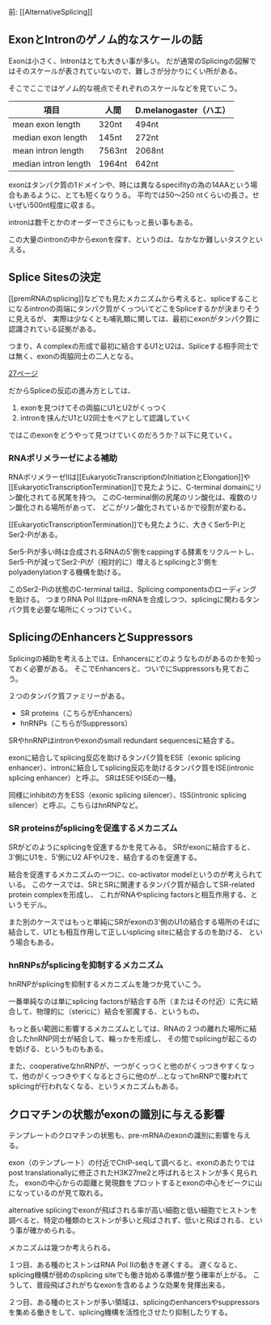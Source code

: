 前: [[AlternativeSplicing]]

## ExonとIntronのゲノム的なスケールの話

Exonは小さく、Intronはとても大きい事が多い。
だが通常のSplicingの図解ではそのスケールが表されていないので、難しさが分かりにくい所がある。

そこでここではゲノム的な視点でそれぞれのスケールなどを見ていこう。

| 項目 | 人間 | D.melanogaster（ハエ） |
| ---- | ---- | ---- |
| mean exon length | 320nt | 494nt |
| median exon length | 145nt | 272nt |
| mean intron length | 7563nt | 2068nt |
| median intron length | 1964nt | 642nt |

exonはタンパク質の1ドメインや、時には異なるspecifityの為の14AAという場合もあるように、とても短くなりうる。
平均では50〜250 ntくらいの長さ。せいぜい500nt程度に収まる。

intronは数千とかのオーダーでさらにもっと長い事もある。

この大量のintronの中からexonを探す、というのは、なかなか難しいタスクといえる。

## Splice Sitesの決定

[[premRNAのsplicing]]などでも見たメカニズムから考えると、spliceすることになるintronの両端にタンパク質がくっついてどこをSpliceするかが決まりそうに見えるが、
実際は少なくとも哺乳類に関しては、最初にexonがタンパク質に認識されている証拠がある。

つまり、A complexの形成で最初に結合するU1とU2は、Spliceする相手同士では無く、exonの両脇同士の二人となる。

[27ページ](https://karino2.github.io/ImageGallery/MolecularBiology728x3.html#lg=1&slide=26)

だからSpliceの反応の進み方としては、

1. exonを見つけてその両脇にU1とU2がくっつく
2. intronを挟んだU1とU2同士をペアとして認識していく

ではこのexonをどうやって見つけていくのだろうか？以下に見ていく。

### RNAポリメラーゼによる補助

RNAポリメラーゼIIは[[EukaryoticTranscriptionのInitiationとElongation]]や[[EukaryoticTranscriptionTermination]]で見たように、C-terminal domainにリン酸化されてる尻尾を持つ。
このC-terminal側の尻尾のリン酸化は、複数のリン酸化される場所があって、
どこがリン酸化されているかで役割が変わる。

[[EukaryoticTranscriptionTermination]]でも見たように、大きくSer5-PiとSer2-Piがある。

Ser5-Piが多い時は合成されるRNAの5'側をcappingする酵素をリクルートし、
Ser5-Piが減ってSer2-Piが（相対的に）増えるとsplicingと3'側をpolyadenylationする機構を助ける。

このSer2-Piの状態のC-terminal tailは、Splicing componentsのローディングを助ける。
つまりRNA Pol IIはpre-mRNAを合成しつつ、splicingに関わるタンパク質を必要な場所にくっつけていく。

## SplicingのEnhancersとSuppressors

Splicingの補助を考える上では、Enhancersにどのようなものがあるのかを知っておく必要がある。
そこでEnhancersと、ついでにSuppressorsも見ておこう。

２つのタンパク質ファミリーがある。

- SR proteins（こちらがEnhancers）
- hnRNPs（こちらがSuppressors）

SRやhnRNPはintronやexonのsmall redundant sequencesに結合する。

exonに結合してsplicing反応を助けるタンパク質をESE（exonic splicing enhancer）、intronに結合してsplicing反応を助けるタンパク質をISE(intronic splicing enhancer）と呼ぶ。
SRはESEやISEの一種。

同様にinhibitの方をESS（exonic splicing silencer）、ISS(intronic splicing silencer）と呼ぶ。こちらはhnRNPなど。

### SR proteinsがsplicingを促進するメカニズム

SRがどのようにsplicingを促進するかを見てみる。
SRがexonに結合すると、3'側にU1を、5'側にU2 AFやU2を、結合するのを促進する。

結合を促進するメカニズムの一つに、co-activator modelというのが考えられている。
このケースでは、SRとSRに関連するタンパク質が結合してSR-related protein complexを形成し、
これがRNAやsplicing factorsと相互作用する、というモデル。

また別のケースではもっと単純にSRがexonの3'側のU1の結合する場所のそばに結合して、U1とも相互作用して正しいsplicing siteに結合するのを助ける、
という場合もある。

### hnRNPsがsplicingを抑制するメカニズム

hnRNPがsplicingを抑制するメカニズムを幾つか見ていこう。

一番単純なのは単にsplicing factorsが結合する所（またはその付近）に先に結合して、物理的に（stericに）結合を邪魔する、というもの。

もっと長い範囲に影響するメカニズムとしては、RNAの２つの離れた場所に結合したhnRNP同士が結合して、輪っかを形成し、
その間でsplicingが起こるのを妨げる、というものもある。

また、cooperativeなhnRNPが、一つがくっつくと他のがくっつきやすくなって、他のがくっつきやすくなるとさらに他のが…となってhnRNPで覆われてsplicingが行われなくなる、というメカニズムもある。

## クロマチンの状態がexonの識別に与える影響

テンプレートのクロマチンの状態も、pre-mRNAのexonの識別に影響を与える。

exon（のテンプレート）の付近でChIP-seqして調べると、exonのあたりではpost translationallyに修正されたH3K27me2と呼ばれるヒストンが多く見られた。
exonの中心からの距離と発現数をプロットするとexonの中心をピークに山になっているのが見て取れる。

alternative splicingでexonが飛ばされる率が高い細胞と低い細胞でヒストンを調べると、特定の種類のヒストンが多いと飛ばされず、低いと飛ばされる、という事が確かめられる。

メカニズムは幾つか考えられる。

１つ目、ある種のヒストンはRNA Pol IIの動きを遅くする。
遅くなると、splicing機構が弱めのsplicing siteでも働き始める準備が整う確率が上がる。
こうして、普段飛ばされがちなexonを含めるような効果を発揮出来る。

２つ目、ある種のヒストンが多い領域は、splicingのenhancersやsuppressorsを集める働きをして、splicing機構を活性化させたり抑制したりする。